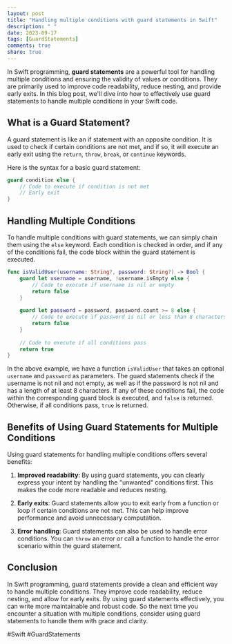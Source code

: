 ```yaml
---
layout: post
title: "Handling multiple conditions with guard statements in Swift"
description: " "
date: 2023-09-17
tags: [GuardStatements]
comments: true
share: true
---
```


In Swift programming, **guard statements** are a powerful tool for handling multiple conditions and ensuring the validity of values or conditions. They are primarily used to improve code readability, reduce nesting, and provide early exits. In this blog post, we'll dive into how to effectively use guard statements to handle multiple conditions in your Swift code.

## What is a Guard Statement?

A guard statement is like an if statement with an opposite condition. It is used to check if certain conditions are not met, and if so, it will execute an early exit using the `return`, `throw`, `break`, or `continue` keywords.

Here is the syntax for a basic guard statement:

```swift
guard condition else {
    // Code to execute if condition is not met
    // Early exit
}
```

## Handling Multiple Conditions

To handle multiple conditions with guard statements, we can simply chain them using the `else` keyword. Each condition is checked in order, and if any of the conditions fail, the code block within the guard statement is executed.

```swift
func isValidUser(username: String?, password: String?) -> Bool {
    guard let username = username, !username.isEmpty else {
        // Code to execute if username is nil or empty
        return false
    }
    
    guard let password = password, password.count >= 8 else {
        // Code to execute if password is nil or less than 8 characters long
        return false
    }
    
    // Code to execute if all conditions pass
    return true
}
```

In the above example, we have a function `isValidUser` that takes an optional `username` and `password` as parameters. The guard statements check if the username is not nil and not empty, as well as if the password is not nil and has a length of at least 8 characters. If any of these conditions fail, the code within the corresponding guard block is executed, and `false` is returned. Otherwise, if all conditions pass, `true` is returned.

## Benefits of Using Guard Statements for Multiple Conditions

Using guard statements for handling multiple conditions offers several benefits:

1. **Improved readability**: By using guard statements, you can clearly express your intent by handling the "unwanted" conditions first. This makes the code more readable and reduces nesting.

2. **Early exits**: Guard statements allow you to exit early from a function or loop if certain conditions are not met. This can help improve performance and avoid unnecessary computation.

3. **Error handling**: Guard statements can also be used to handle error conditions. You can `throw` an error or call a function to handle the error scenario within the guard statement.

## Conclusion

In Swift programming, guard statements provide a clean and efficient way to handle multiple conditions. They improve code readability, reduce nesting, and allow for early exits. By using guard statements effectively, you can write more maintainable and robust code. So the next time you encounter a situation with multiple conditions, consider using guard statements to handle them with grace and clarity.

#Swift #GuardStatements